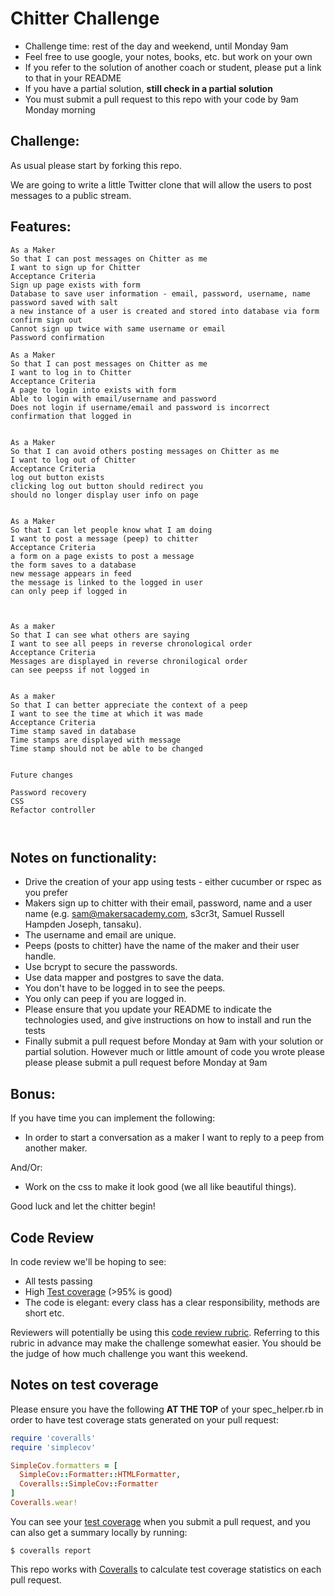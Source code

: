 Chitter Challenge
=================

* Challenge time: rest of the day and weekend, until Monday 9am
* Feel free to use google, your notes, books, etc. but work on your own
* If you refer to the solution of another coach or student, please put a link to that in your README
* If you have a partial solution, **still check in a partial solution**
* You must submit a pull request to this repo with your code by 9am Monday morning

Challenge:
-------

As usual please start by forking this repo.

We are going to write a little Twitter clone that will allow the users to post messages to a public stream.

Features:
-------

```
As a Maker
So that I can post messages on Chitter as me
I want to sign up for Chitter
Acceptance Criteria
Sign up page exists with form
Database to save user information - email, password, username, name
password saved with salt
a new instance of a user is created and stored into database via form
confirm sign out
Cannot sign up twice with same username or email
Password confirmation

As a Maker
So that I can post messages on Chitter as me
I want to log in to Chitter
Acceptance Criteria
A page to login into exists with form
Able to login with email/username and password
Does not login if username/email and password is incorrect
confirmation that logged in


As a Maker
So that I can avoid others posting messages on Chitter as me
I want to log out of Chitter
Acceptance Criteria
log out button exists
clicking log out button should redirect you
should no longer display user info on page


As a Maker
So that I can let people know what I am doing
I want to post a message (peep) to chitter
Acceptance Criteria
a form on a page exists to post a message
the form saves to a database
new message appears in feed
the message is linked to the logged in user
can only peep if logged in



As a maker
So that I can see what others are saying
I want to see all peeps in reverse chronological order
Acceptance Criteria
Messages are displayed in reverse chronilogical order
can see peepss if not logged in


As a maker
So that I can better appreciate the context of a peep
I want to see the time at which it was made
Acceptance Criteria
Time stamp saved in database
Time stamps are displayed with message
Time stamp should not be able to be changed


Future changes

Password recovery
CSS
Refactor controller



```

Notes on functionality:
------

* Drive the creation of your app using tests - either cucumber or rspec as you prefer
* Makers sign up to chitter with their email, password, name and a user name (e.g. sam@makersacademy.com, s3cr3t, Samuel Russell Hampden Joseph, tansaku).
* The username and email are unique.
* Peeps (posts to chitter) have the name of the maker and their user handle.
* Use bcrypt to secure the passwords.
* Use data mapper and postgres to save the data.
* You don't have to be logged in to see the peeps.
* You only can peep if you are logged in.
* Please ensure that you update your README to indicate the technologies used, and give instructions on how to install and run the tests
* Finally submit a pull request before Monday at 9am with your solution or partial solution.  However much or little amount of code you wrote please please please submit a pull request before Monday at 9am

Bonus:
-----

If you have time you can implement the following:

* In order to start a conversation as a maker I want to reply to a peep from another maker.

And/Or:

* Work on the css to make it look good (we all like beautiful things).

Good luck and let the chitter begin!

Code Review
-----------

In code review we'll be hoping to see:

* All tests passing
* High [Test coverage](https://github.com/makersacademy/course/blob/master/pills/test_coverage.md) (>95% is good)
* The code is elegant: every class has a clear responsibility, methods are short etc.

Reviewers will potentially be using this [code review rubric](docs/review.md).  Referring to this rubric in advance may make the challenge somewhat easier.  You should be the judge of how much challenge you want this weekend.

Notes on test coverage
----------------------

Please ensure you have the following **AT THE TOP** of your spec_helper.rb in order to have test coverage stats generated
on your pull request:

```ruby
require 'coveralls'
require 'simplecov'

SimpleCov.formatters = [
  SimpleCov::Formatter::HTMLFormatter,
  Coveralls::SimpleCov::Formatter
]
Coveralls.wear!
```

You can see your [test coverage](https://github.com/makersacademy/course/blob/master/pills/test_coverage.md) when you submit a pull request, and you can also get a summary locally by running:

```
$ coveralls report
```

This repo works with [Coveralls](https://coveralls.io/) to calculate test coverage statistics on each pull request.

